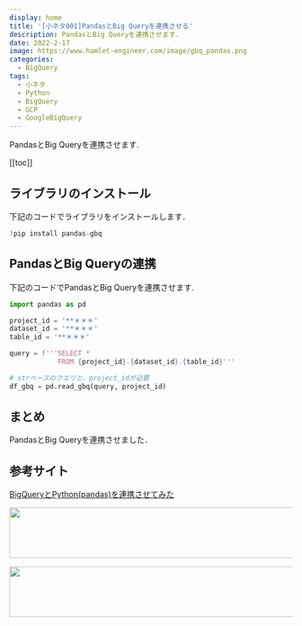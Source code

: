 ```yaml
---
display: home
title: '[小ネタ001]PandasとBig Queryを連携させる'
description: PandasとBig Queryを連携させます．
date: 2022-2-17
image: https://www.hamlet-engineer.com/image/gbq_pandas.png
categories: 
  - BigQuery
tags:
  - 小ネタ
  - Python
  - BigQuery
  - GCP
  - GoogleBigQuery
---
```

PandasとBig Queryを連携させます.

<!-- https://www.hamlet-engineer.com -->

<!-- more -->

<ClientOnly>
  <CallInArticleAdsense />
</ClientOnly>

[[toc]]

## ライブラリのインストール
下記のコードでライブラリをインストールします．
```python
!pip install pandas-gbq
```

## PandasとBig Queryの連携
下記のコードでPandasとBig Queryを連携させます.

```python
import pandas as pd

project_id = '**＊＊＊'
dataset_id = '**＊＊＊'
table_id = '**＊＊＊'

query = f'''SELECT * 
            FROM {project_id}.{dataset_id}.{table_id}'''

# strベースのクエリと、project_idが必要
df_gbq = pd.read_gbq(query, project_id)
```


## まとめ
PandasとBig Queryを連携させました．

## 参考サイト
[BigQueryとPython(pandas)を連携させてみた](https://qiita.com/i_am_miko/items/68cb516ad2be61d59554)


<ClientOnly>
  <CallInArticleAdsense />
</ClientOnly>

<!-- TechAcademy -->
<a href="//af.moshimo.com/af/c/click?a_id=2604050&p_id=1555&pc_id=2816&pl_id=29835&guid=ON" rel="nofollow" referrerpolicy="no-referrer-when-downgrade"><img src="//image.moshimo.com/af-img/0866/000000029835.jpg" width="728" height="90" style="border:none;"></a><img src="//i.moshimo.com/af/i/impression?a_id=2604050&p_id=1555&pc_id=2816&pl_id=29835" width="1" height="1" style="border:none;">

<!-- テックキャンプ -->
<a href="//af.moshimo.com/af/c/click?a_id=2641145&p_id=1770&pc_id=3386&pl_id=25847&guid=ON" rel="nofollow" referrerpolicy="no-referrer-when-downgrade"><img src="//image.moshimo.com/af-img/1115/000000025847.png" width="728" height="90" style="border:none;"></a><img src="//i.moshimo.com/af/i/impression?a_id=2641145&p_id=1770&pc_id=3386&pl_id=25847" width="1" height="1" style="border:none;">


